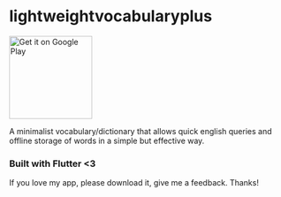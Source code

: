 # lightweightvocabularyplus

<a href='https://play.google.com/store/apps/details?id=com.nathanielxd.lightweightvocabulary&pcampaignid=MKT-Other-global-all-co-prtnr-py-PartBadge-Mar2515-1'><img alt='Get it on Google Play' src='https://play.google.com/intl/en_us/badges/images/generic/en_badge_web_generic.png' width=150/></a>

A minimalist vocabulary/dictionary that allows quick english queries and offline storage of words in a simple but effective way.

### Built with Flutter <3

If you love my app, please download it, give me a feedback. Thanks!
